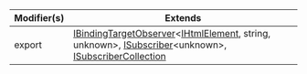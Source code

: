 | Modifier(s)                            | Extends                                    |
|----------------------------------------|--------------------------------------------|
| export | [IBindingTargetObserver](/runtime/interface/observation/ibindingtargetobserver.md)&lt;[IHtmlElement](/runtime-html/observation/interface/element-attribute-observer/ihtmlelement.md), string, unknown&gt;, [ISubscriber](/runtime/interface/observation/isubscriber.md)&lt;unknown&gt;, [ISubscriberCollection](/runtime/interface/observation/isubscribercollection.md) |